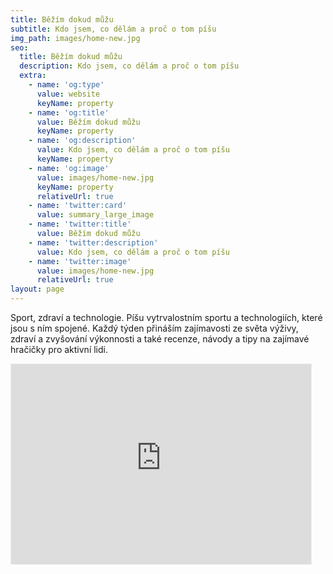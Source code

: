 ```yaml
---
title: Běžím dokud můžu
subtitle: Kdo jsem, co dělám a proč o tom píšu
img_path: images/home-new.jpg
seo:
  title: Běžím dokud můžu
  description: Kdo jsem, co dělám a proč o tom píšu
  extra:
    - name: 'og:type'
      value: website
      keyName: property
    - name: 'og:title'
      value: Běžím dokud můžu
      keyName: property
    - name: 'og:description'
      value: Kdo jsem, co dělám a proč o tom píšu
      keyName: property
    - name: 'og:image'
      value: images/home-new.jpg
      keyName: property
      relativeUrl: true
    - name: 'twitter:card'
      value: summary_large_image
    - name: 'twitter:title'
      value: Běžím dokud můžu
    - name: 'twitter:description'
      value: Kdo jsem, co dělám a proč o tom píšu
    - name: 'twitter:image'
      value: images/home-new.jpg
      relativeUrl: true
layout: page
---
```


Sport, zdraví a technologie.
Píšu vytrvalostním sportu a technologiích, které jsou s ním spojené. Každý týden přináším zajímavosti ze světa výživy, zdraví a zvyšování výkonnosti a také recenze, návody a tipy na zajímavé hračičky pro aktivní lidi.



<div>
 <iframe src="https://karelholub.substack.com/embed" width="480" height="320" style="border:1px solid #EEE; background:white;" frameborder="0" scrolling="no"></iframe>
</div>
